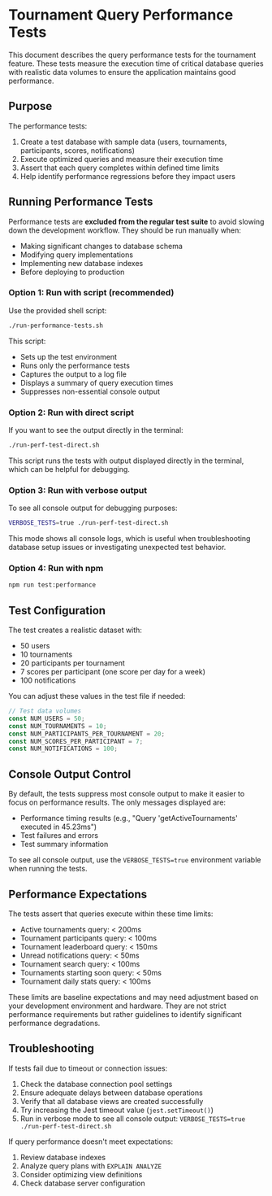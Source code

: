 # Tournament Query Performance Tests

This document describes the query performance tests for the tournament feature. These tests measure the execution time of critical database queries with realistic data volumes to ensure the application maintains good performance.

## Purpose

The performance tests:

1. Create a test database with sample data (users, tournaments, participants, scores, notifications)
2. Execute optimized queries and measure their execution time
3. Assert that each query completes within defined time limits
4. Help identify performance regressions before they impact users

## Running Performance Tests

Performance tests are **excluded from the regular test suite** to avoid slowing down the development workflow. They should be run manually when:

- Making significant changes to database schema
- Modifying query implementations
- Implementing new database indexes
- Before deploying to production

### Option 1: Run with script (recommended)

Use the provided shell script:

```bash
./run-performance-tests.sh
```

This script:
- Sets up the test environment
- Runs only the performance tests
- Captures the output to a log file
- Displays a summary of query execution times
- Suppresses non-essential console output

### Option 2: Run with direct script

If you want to see the output directly in the terminal:

```bash
./run-perf-test-direct.sh
```

This script runs the tests with output displayed directly in the terminal, which can be helpful for debugging.

### Option 3: Run with verbose output

To see all console output for debugging purposes:

```bash
VERBOSE_TESTS=true ./run-perf-test-direct.sh
```

This mode shows all console logs, which is useful when troubleshooting database setup issues or investigating unexpected test behavior.

### Option 4: Run with npm

```bash
npm run test:performance
```

## Test Configuration

The test creates a realistic dataset with:

- 50 users
- 10 tournaments
- 20 participants per tournament
- 7 scores per participant (one score per day for a week)
- 100 notifications

You can adjust these values in the test file if needed:

```typescript
// Test data volumes
const NUM_USERS = 50;
const NUM_TOURNAMENTS = 10;
const NUM_PARTICIPANTS_PER_TOURNAMENT = 20;
const NUM_SCORES_PER_PARTICIPANT = 7;
const NUM_NOTIFICATIONS = 100;
```

## Console Output Control

By default, the tests suppress most console output to make it easier to focus on performance results. The only messages displayed are:

- Performance timing results (e.g., "Query 'getActiveTournaments' executed in 45.23ms")
- Test failures and errors
- Test summary information

To see all console output, use the `VERBOSE_TESTS=true` environment variable when running the tests.

## Performance Expectations

The tests assert that queries execute within these time limits:

- Active tournaments query: < 200ms
- Tournament participants query: < 100ms
- Tournament leaderboard query: < 150ms
- Unread notifications query: < 50ms
- Tournament search query: < 100ms
- Tournaments starting soon query: < 50ms
- Tournament daily stats query: < 100ms

These limits are baseline expectations and may need adjustment based on your development environment and hardware. They are not strict performance requirements but rather guidelines to identify significant performance degradations.

## Troubleshooting

If tests fail due to timeout or connection issues:

1. Check the database connection pool settings
2. Ensure adequate delays between database operations
3. Verify that all database views are created successfully
4. Try increasing the Jest timeout value (`jest.setTimeout()`)
5. Run in verbose mode to see all console output: `VERBOSE_TESTS=true ./run-perf-test-direct.sh`

If query performance doesn't meet expectations:

1. Review database indexes
2. Analyze query plans with `EXPLAIN ANALYZE`
3. Consider optimizing view definitions
4. Check database server configuration 